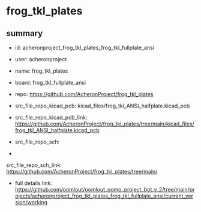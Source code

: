 # frog_tkl_plates
 
## summary 
* id: acheronproject_frog_tkl_plates_frog_tkl_fullplate_ansi
* user: acheronproject
* name: frog_tkl_plates
* board: frog_tkl_fullplate_ansi
* repo: https://github.com/AcheronProject/frog_tkl_plates
* src_file_repo_kicad_pcb: kicad_files/frog_tkl_ANSI_halfplate.kicad_pcb
* src_file_repo_kicad_pcb_link: https://github.com/AcheronProject/frog_tkl_plates/tree/main/kicad_files/frog_tkl_ANSI_halfplate.kicad_pcb


* src_file_repo_sch: 
*
 src_file_repo_sch_link: https://github.com/AcheronProject/frog_tkl_plates/tree/main/
* full details link: https://github.com/oomlout/oomlout_oomp_project_bot_v_2/tree/main/projects/acheronproject_frog_tkl_plates_frog_tkl_fullplate_ansi/current_version/working  






